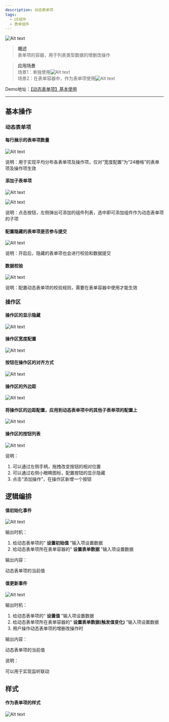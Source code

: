 ```yaml
---
description: 动态表单项
tags:
  - UI组件
  - 表单组件
---
```


![Alt text](img/image.png)

  

> **概述**\
> 表单项的容器，用于列表类型数据的增删改操作

> **应用场景**\
> 场景1：单独使用![Alt text](img/image-1.png)\
> 场景2：在表单容器中，作为表单项使用![Alt text](img/image-2.png)

Demo地址：[【动态表单项】基本使用](https://my.mybricks.world/mybricks-pc-page/index.html?id=470721353818181)

----

## 基本操作
### 动态表单项
#### 每行展示的表单项数量

![Alt text](img/image-3.png)

说明：用于实现平均分布各表单项及操作项，仅对“宽度配置”为“24栅格”的表单项及操作项生效
#### 添加子表单项

![Alt text](img/image-4.png)

![Alt text](img/image-5.png)

说明：点击按钮，左侧弹出可添加的组件列表，选中即可添加组件作为动态表单项的子项
#### 配置隐藏的表单项是否参与提交

![Alt text](img/image-6.png)

说明：开启后，隐藏的表单项也会进行校验和数据提交
#### 数据校验

![Alt text](img/image-7.png)

说明：配置动态表单项的校验规则，需要在表单容器中使用才能生效
### 操作区
#### 操作区的显示隐藏

![Alt text](img/image-8.png)
#### 操作区宽度配置

![Alt text](img/image-9.png)
#### 按钮在操作区的对齐方式

![Alt text](img/image-10.png)
#### 操作区的外边距

![Alt text](img/image-11.png)
#### 将操作区的边距配置，应用到动态表单项中的其他子表单项的配置上

![Alt text](img/image-12.png)
#### 操作区的按钮列表

![Alt text](img/image-13.png)

说明：

1.  可以通过左侧手柄，拖拽改变按钮的相对位置
2.  可以通过右侧小眼睛图标，配置按钮的显示隐藏
3.  点击“添加操作”，在操作区新增一个按钮
## 逻辑编排
#### 值初始化事件

![Alt text](img/image-14.png)

输出时机：

1.  给动态表单项的“ **设置初始值** ”输入项设置数据
2.  给动态表单项所在表单容器的“ **设置表单数据** ”输入项设置数据

输出内容：

动态表单项的当前值
#### 值更新事件

![Alt text](img/image-15.png)

输出时机：

1.  给动态表单项的“ **设置值** ”输入项设置数据
2.  给动态表单项所在表单容器的“ **设置表单数据(触发值变化)** ”输入项设置数据
3.  用户操作动态表单项的增删改操作时

输出内容：

动态表单项的当前值

说明：

可以用于实现监听联动
## 样式
#### 作为表单项的样式

![Alt text](img/image-16.png)